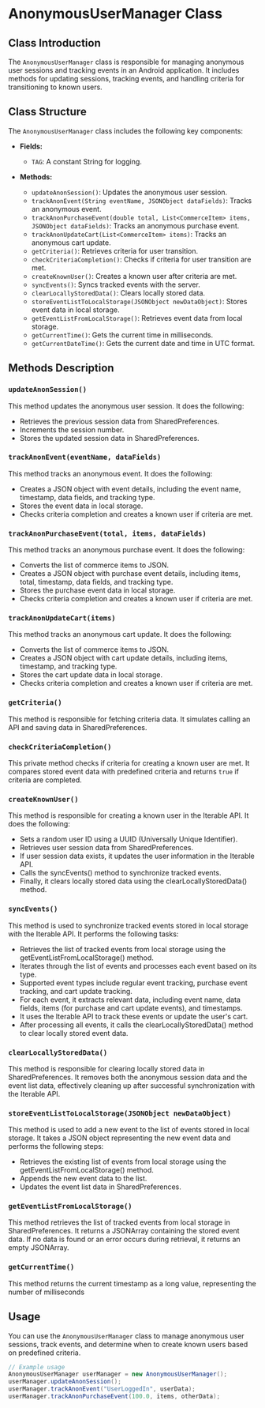 # AnonymousUserManager Class

## Class Introduction

The `AnonymousUserManager` class is responsible for managing anonymous user sessions and tracking events in an Android application.
It includes methods for updating sessions, tracking events, and handling criteria for transitioning to known users.

## Class Structure

The `AnonymousUserManager` class includes the following key components:

- **Fields:**
    - `TAG`: A constant String for logging.

- **Methods:**
    - `updateAnonSession()`: Updates the anonymous user session.
    - `trackAnonEvent(String eventName, JSONObject dataFields)`: Tracks an anonymous event.
    - `trackAnonPurchaseEvent(double total, List<CommerceItem> items, JSONObject dataFields)`: Tracks an anonymous purchase event.
    - `trackAnonUpdateCart(List<CommerceItem> items)`: Tracks an anonymous cart update.
    - `getCriteria()`: Retrieves criteria for user transition.
    - `checkCriteriaCompletion()`: Checks if criteria for user transition are met.
    - `createKnownUser()`: Creates a known user after criteria are met.
    - `syncEvents()`: Syncs tracked events with the server.
    - `clearLocallyStoredData()`: Clears locally stored data.
    - `storeEventListToLocalStorage(JSONObject newDataObject)`: Stores event data in local storage.
    - `getEventListFromLocalStorage()`: Retrieves event data from local storage.
    - `getCurrentTime()`: Gets the current time in milliseconds.
    - `getCurrentDateTime()`: Gets the current date and time in UTC format.

## Methods Description

### `updateAnonSession()`

This method updates the anonymous user session. It does the following:

* Retrieves the previous session data from SharedPreferences.
* Increments the session number.
* Stores the updated session data in SharedPreferences.

### `trackAnonEvent(eventName, dataFields)`

This method tracks an anonymous event. It does the following:

* Creates a JSON object with event details, including the event name, timestamp, data fields, and tracking type.
* Stores the event data in local storage.
* Checks criteria completion and creates a known user if criteria are met.

### `trackAnonPurchaseEvent(total, items, dataFields)`

This method tracks an anonymous purchase event. It does the following:

* Converts the list of commerce items to JSON.
* Creates a JSON object with purchase event details, including items, total, timestamp, data fields, and tracking type.
* Stores the purchase event data in local storage.
* Checks criteria completion and creates a known user if criteria are met.

### `trackAnonUpdateCart(items)`

This method tracks an anonymous cart update. It does the following:

* Converts the list of commerce items to JSON.
* Creates a JSON object with cart update details, including items, timestamp, and tracking type.
* Stores the cart update data in local storage.
* Checks criteria completion and creates a known user if criteria are met.

### `getCriteria()`

This method is responsible for fetching criteria data. It simulates calling an API and saving data in SharedPreferences.

### `checkCriteriaCompletion()`

This private method checks if criteria for creating a known user are met. It compares stored event data with predefined criteria and returns `true` if criteria are completed.

### `createKnownUser()`

This  method is responsible for creating a known user in the Iterable API. It does the following:

* Sets a random user ID using a UUID (Universally Unique Identifier).
* Retrieves user session data from SharedPreferences.
* If user session data exists, it updates the user information in the Iterable API.
* Calls the syncEvents() method to synchronize tracked events.
* Finally, it clears locally stored data using the clearLocallyStoredData() method.

### `syncEvents()`

This method is used to synchronize tracked events stored in local storage with the Iterable API. It performs the following tasks:

* Retrieves the list of tracked events from local storage using the getEventListFromLocalStorage() method.
* Iterates through the list of events and processes each event based on its type.
* Supported event types include regular event tracking, purchase event tracking, and cart update tracking.
* For each event, it extracts relevant data, including event name, data fields, items (for purchase and cart update events), and timestamps.
* It uses the Iterable API to track these events or update the user's cart.
* After processing all events, it calls the clearLocallyStoredData() method to clear locally stored event data.

### `clearLocallyStoredData()`

This method is responsible for clearing locally stored data in SharedPreferences. It removes both the anonymous session data and the event list data, effectively cleaning up after successful synchronization with the Iterable API.

### `storeEventListToLocalStorage(JSONObject newDataObject)`

This method is used to add a new event to the list of events stored in local storage. It takes a JSON object representing the new event data and performs the following steps:

* Retrieves the existing list of events from local storage using the getEventListFromLocalStorage() method.
* Appends the new event data to the list.
* Updates the event list data in SharedPreferences.

### `getEventListFromLocalStorage()`

This method retrieves the list of tracked events from local storage in SharedPreferences. It returns a JSONArray containing the stored event data. If no data is found or an error occurs during retrieval, it returns an empty JSONArray.

### `getCurrentTime()`

This method returns the current timestamp as a long value, representing the number of milliseconds

## Usage

You can use the `AnonymousUserManager` class to manage anonymous user sessions, track events, and determine when to create known users based on predefined criteria.

```java
// Example usage
AnonymousUserManager userManager = new AnonymousUserManager();
userManager.updateAnonSession();
userManager.trackAnonEvent("UserLoggedIn", userData);
userManager.trackAnonPurchaseEvent(100.0, items, otherData);